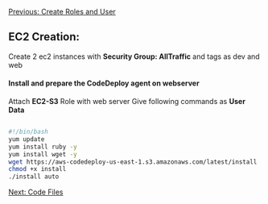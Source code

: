 [Previous: Create Roles and User](IAM.md)


## EC2 Creation:
Create 2 ec2 instances with **Security Group: AllTraffic** and tags as dev and web
#### Install and prepare the CodeDeploy agent on webserver
Attach **EC2-S3** Role with web server
Give following commands as **User Data** 

```sh

#!/bin/bash
yum update
yum install ruby -y
yum install wget -y
wget https://aws-codedeploy-us-east-1.s3.amazonaws.com/latest/install
chmod +x install
./install auto

```

[Next: Code Files](CODE.md)
